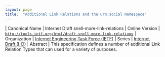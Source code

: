 ```yaml
---
layout: page
title:  "Additional Link Relations and the urn:social Namespace"
---
```


| Canonical Name | Internet Draft snell-more-link-relations
| Online Version | [`http://tools.ietf.org/html/draft-snell-more-link-relations`](http://tools.ietf.org/html/draft-snell-more-link-relations)
| Organization | [Internet Engineering Task Force (IETF)](..)
| Series | [Internet Draft (I-D)](.)
| Abstract | This specification defines a number of additional Link Relation Types that can used for a variety of purposes.